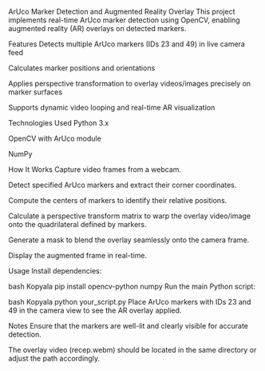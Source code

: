 ArUco Marker Detection and Augmented Reality Overlay
This project implements real-time ArUco marker detection using OpenCV, enabling augmented reality (AR) overlays on detected markers.

Features
Detects multiple ArUco markers (IDs 23 and 49) in live camera feed

Calculates marker positions and orientations

Applies perspective transformation to overlay videos/images precisely on marker surfaces

Supports dynamic video looping and real-time AR visualization

Technologies Used
Python 3.x

OpenCV with ArUco module

NumPy

How It Works
Capture video frames from a webcam.

Detect specified ArUco markers and extract their corner coordinates.

Compute the centers of markers to identify their relative positions.

Calculate a perspective transform matrix to warp the overlay video/image onto the quadrilateral defined by markers.

Generate a mask to blend the overlay seamlessly onto the camera frame.

Display the augmented frame in real-time.

Usage
Install dependencies:

bash
Kopyala
pip install opencv-python numpy
Run the main Python script:

bash
Kopyala
python your_script.py
Place ArUco markers with IDs 23 and 49 in the camera view to see the AR overlay applied.

Notes
Ensure that the markers are well-lit and clearly visible for accurate detection.

The overlay video (recep.webm) should be located in the same directory or adjust the path accordingly.



